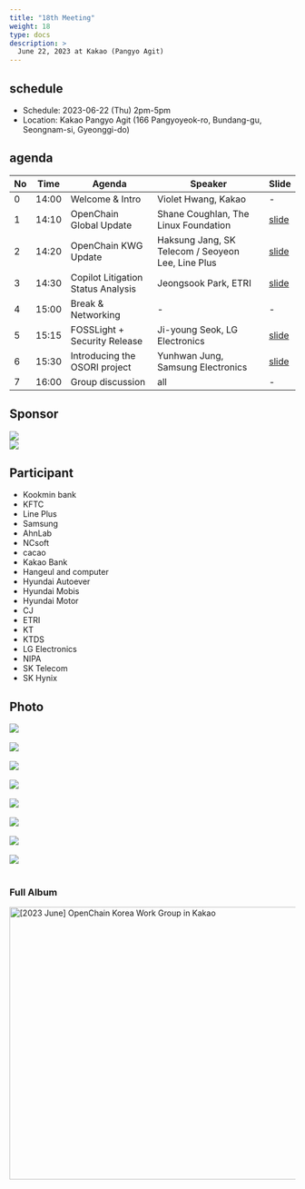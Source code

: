 ```yaml
---
title: "18th Meeting"
weight: 18
type: docs
description: >
  June 22, 2023 at Kakao (Pangyo Agit)
---
```


## schedule

* Schedule: 2023-06-22 (Thu) 2pm-5pm
* Location: Kakao Pangyo Agit (166 Pangyoyeok-ro, Bundang-gu, Seongnam-si, Gyeonggi-do)

## agenda

| No | Time | Agenda | Speaker | Slide |
|----|----|-----------------|------|------|
| 0 | 14:00 | Welcome & Intro | Violet Hwang, Kakao | - |
| 1 | 14:10 | OpenChain Global Update | Shane Coughlan, The Linux Foundation | [slide](https://www.slideshare.net/ShaneCoughlan3/openchain-korea-work-group-meeting-18)  |
| 2 | 14:20 | OpenChain KWG Update | Haksung Jang, SK Telecom / Seoyeon Lee, Line Plus | [slide](./OpenChain_Korea_update_20230622.pdf)  |
| 3 | 14:30 | Copilot Litigation Status Analysis | Jeongsook Park, ETRI | [slide](./Copilot%EC%86%8C%EC%86%A1%EC%A7%84%ED%96%89%ED%98%84%ED%99%A9_ETRI%EB%B0%95%EC%A0%95%EC%88%99-R4.pdf)  |
| 4 | 15:00 | Break & Networking | - | - |
| 5 | 15:15 | FOSSLight + Security Release | Ji-young Seok, LG Electronics | [slide](./230622_FOSSLight_Hub_Security%EA%B8%B0%EB%8A%A5%EC%86%8C%EA%B0%9C.pdf)  |
| 6 | 15:30 | Introducing the OSORI project | Yunhwan Jung, Samsung Electronics | [slide](./OSORI_%EC%98%A4%ED%94%88%EC%B2%B4%EC%9D%B8KWG_20230622_%EB%B0%9C%ED%91%9C-2.pdf)  |
| 7 | 16:00 | Group discussion | all | - |

## Sponsor

![](nipg-logo.png)
<br>
![](./kakao.png)

## Participant
- Kookmin bank
- KFTC
- Line Plus
- Samsung
- AhnLab
- NCsoft
- cacao
- Kakao Bank
- Hangeul and computer
- Hyundai Autoever
- Hyundai Mobis
- Hyundai Motor
- CJ
- ETRI
- KT
- KTDS
- LG Electronics
- NIPA
- SK Telecom
- SK Hynix

## Photo
![](18_00.jpeg)
<br><br>
![](18_01.jpeg)
<br><br>
![](18_02.jpeg)
<br><br>
![](18_03.jpeg)
<br><br>
![](18_04.jpeg)
<br><br>
![](18_05.jpeg)
<br><br>
![](18_06.jpeg)
<br><br>
![](18_07.jpeg)
<br><br>


### Full Album
<a data-flickr-embed="true" href="https://www.flickr.com/photos/198570149@N05/albums/72177720309271864" title="[2023 June] OpenChain Korea Work Group in Kakao"><img src="https://live.staticflickr.com/65535/52994813939_af4a8d3eb2.jpg" width="640" height="480" alt="[2023 June] OpenChain Korea Work Group in Kakao"/></a><script async src="//embedr.flickr.com/assets/client-code.js" charset="utf-8"></script>


